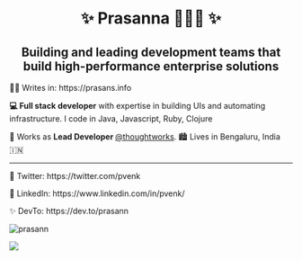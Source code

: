 <h1 align="center">✨ Prasanna 👨🏼‍🌾 ✨</h1>

<h2 align="center">Building and leading development teams that build high-performance enterprise solutions</h2>

<p align="left"> ✍🏼 Writes in: https://prasans.info</p>

<p><b>💻 Full stack developer</b> with expertise in building UIs and automating infrastructure. I code in Java, Javascript, Ruby, Clojure </p>
<p> 🏢 Works as  <b> Lead Developer </b> <a href="https://github.com/thoughtworks">@thoughtworks</a>. 🏙 Lives in Bengaluru, India 🇮🇳</p>


<hr/>

<p> 💫 Twitter: https://twitter.com/pvenk </p>
<p> 🎈 LinkedIn: https://www.linkedin.com/in/pvenk/</p>
<p> ✨ DevTo: https://dev.to/prasann</p>


<p align="left"> <img src="https://komarev.com/ghpvc/?username=prasann" alt="prasann" /> </p>

![](https://hit.yhype.me/github/profile?user_id=380340)
